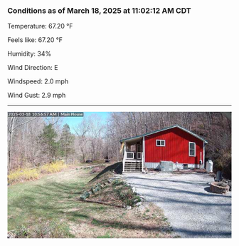 ### Conditions as of March 18, 2025 at 11:02:12 AM CDT 

Temperature: 67.20 &deg;F

Feels like: 67.20 &deg;F

Humidity: 34%

Wind Direction: E

Windspeed: 2.0 mph

Wind Gust: 2.9 mph

---

<img src="./images/latest.jpeg"/>

